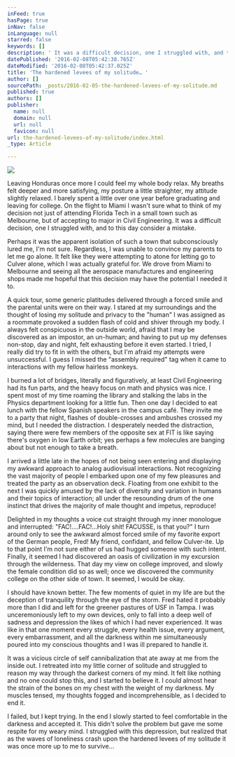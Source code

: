 ```yaml
---
inFeed: true
hasPage: true
inNav: false
inLanguage: null
starred: false
keywords: []
description: ' It was a difficult decision, one I struggled with, and to this day consider a mistake.'
datePublished: '2016-02-08T05:42:38.765Z'
dateModified: '2016-02-08T05:42:37.025Z'
title: 'The hardened levees of my solitude… '
author: []
sourcePath: _posts/2016-02-05-the-hardened-levees-of-my-solitude.md
published: true
authors: []
publisher:
  name: null
  domain: null
  url: null
  favicon: null
url: the-hardened-levees-of-my-solitude/index.html
_type: Article

---
```

![](https://the-grid-user-content.s3-us-west-2.amazonaws.com/024a7816-8e75-4d16-9368-34d1e436dd38.jpg)

Leaving Honduras once more I could feel my whole body relax. My breaths felt deeper and more satisfying, my posture a little straighter, my attitude slightly relaxed. I barely spent a little over one year before graduating and leaving for college. On the flight to Miami I wasn't sure what to think of my decision not just of attending Florida Tech in a small town such as Melbourne, but of accepting to major in Civil Engineering. It was a difficult decision, one I struggled with, and to this day consider a mistake.

Perhaps it was the apparent isolation of such a town that subconsciously lured me, I'm not sure. Regardless, I was unable to convince my parents to let me go alone. It felt like they were attempting to atone for letting go to Culver alone, which I was actually grateful for. We drove from Miami to Melbourne and seeing all the aerospace manufactures and engineering shops made me hopeful that this decision may have the potential I needed it to.

A quick tour, some generic platitudes delivered through a forced smile and the parental units were on their way. I stared at my surroundings and the thought of losing my solitude and privacy to the "human" I was assigned as a roommate provoked a sudden flash of cold and shiver through my body. I always felt conspicuous in the outside world, afraid that I may be discovered as an impostor, an un-human; and having to put up my defenses non-stop, day and night, felt exhausting before it even started. I tried, I really did try to fit in with the others, but I'm afraid my attempts were unsuccessful. I guess I missed the "assembly required" tag when it came to interactions with my fellow hairless monkeys.

I burned a lot of bridges, literally and figuratively, at least Civil Engineering had its fun parts, and the heavy focus on math and physics was nice. I spent most of my time roaming the library and stalking the labs in the Physics department looking for a little fun. Then one day I decided to eat lunch with the fellow Spanish speakers in the campus café. They invite me to a party that night, flashes of double-crosses and ambushes crossed my mind, but I needed the distraction. I desperately needed the distraction, saying there were few members of the opposite sex at FIT is like saying there's oxygen in low Earth orbit; yes perhaps a few molecules are banging about but not enough to take a breath.

I arrived a little late in the hopes of not being seen entering and displaying my awkward approach to analog audiovisual interactions. Not recognizing the vast majority of people I embarked upon one of my few pleasures and treated the party as an observation deck. Floating from one exhibit to the next I was quickly amused by the lack of diversity and variation in humans and their topics of interaction; all under the resounding drum of the one instinct that drives the majority of male thought and impetus, reproduce!

Delighted in my thoughts a voice cut straight through my inner monologue and interrupted: "FAC!....FAC!...Holy shit! FACUSSE, is that you?" I turn around only to see the awkward almost forced smile of my favorite export of the German people, Fred! My friend, confidant, and fellow Culver-ite. Up to that point I'm not sure either of us had hugged someone with such intent. Finally, it seemed I had discovered an oasis of civilization in my excursion through the wilderness. That day my view on college improved, and slowly the female condition did so as well; once we discovered the community college on the other side of town. It seemed, I would be okay.

I should have known better. The few moments of quiet in my life are but the deception of tranquility through the eye of the storm. Fred hated it probably more than I did and left for the greener pastures of USF in Tampa. I was unceremoniously left to my own devices, only to fall into a deep well of sadness and depression the likes of which I had never experienced. It was like in that one moment every struggle, every health issue, every argument, every embarrassment, and all the darkness within me simultaneously poured into my conscious thoughts and I was ill prepared to handle it.

It was a vicious circle of self cannibalization that ate away at me from the inside out. I retreated into my little corner of solitude and struggled to reason my way through the darkest corners of my mind. It felt like nothing and no one could stop this, and I started to believe it. I could almost hear the strain of the bones on my chest with the weight of my darkness. My muscles tensed, my thoughts fogged and incomprehensible, as I decided to end it.

I failed, but I kept trying. In the end I slowly started to feel comfortable in the darkness and accepted it. This didn't solve the problem but gave me some respite for my weary mind. I struggled with this depression, but realized that as the waves of loneliness crash upon the hardened levees of my solitude it was once more up to me to survive...